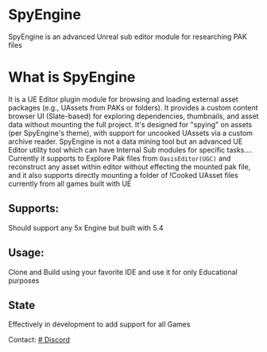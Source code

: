 # SpyEngine
SpyEngine is an advanced Unreal sub editor module for researching PAK files

# What is SpyEngine
It is a UE Editor plugin module for browsing and loading external asset packages (e.g., UAssets from PAKs or folders). It provides a custom content browser UI (Slate-based) for exploring dependencies, thumbnails, and asset data without mounting the full project. It's designed for "spying" on assets (per SpyEngine's theme), with support for uncooked UAssets via a custom archive reader.
SpyEngine is not a data mining tool but an advanced UE Editor utility tool which can have Internal Sub modules for specific tasks.... Currently it supports to Explore Pak files from `OasisEditor(UGC)` and reconstruct any asset within editor without effecting the mounted pak file, and it also supports directly mounting a folder of !Cooked UAsset files currently from all games built with UE

## Supports:
Should support any 5x Engine but built with 5.4

## Usage:
Clone and Build using your favorite IDE and use it for only Educational purposes

## State
Effectively in development to add support for all Games

Contact: [# Discord](https://discord.gg/uqjmZ5sE2k)
